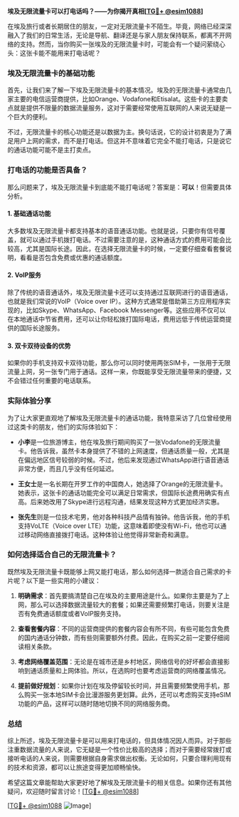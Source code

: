 **埃及无限流量卡可以打电话吗？——为你揭开真相[[TG💪+ @esim1088](https://t.me/s/esim1088)]**

在埃及旅行或者长期居住的朋友，一定对无限流量卡不陌生。毕竟，网络已经深深融入了我们的日常生活，无论是导航、翻译还是与家人朋友保持联系，都离不开网络的支持。然而，当你购买一张埃及的无限流量卡时，可能会有一个疑问萦绕心头：这张卡能不能用来打电话呢？

### 埃及无限流量卡的基础功能

首先，让我们来了解一下埃及无限流量卡的基本情况。埃及的无限流量卡通常由几家主要的电信运营商提供，比如Orange、Vodafone和Etisalat。这些卡的主要卖点就是提供不限量的数据流量服务，这对于需要经常使用互联网的人来说无疑是一个巨大的便利。

不过，无限流量卡的核心功能还是以数据为主。换句话说，它的设计初衷是为了满足用户上网的需求，而不是打电话。但这并不意味着它完全不能打电话，只是说它的通话功能可能不是主打卖点。

### 打电话的功能是否具备？

那么问题来了，埃及无限流量卡到底能不能打电话呢？答案是：**可以**！但需要具体分析。

#### 1. **基础通话功能**
大多数埃及无限流量卡都支持基本的语音通话功能。也就是说，只要你有信号覆盖，就可以通过手机拨打电话。不过需要注意的是，这种通话方式的费用可能会比较高，尤其是国际长途。因此，在选择无限流量卡的时候，一定要仔细查看套餐说明，看看是否包含免费或优惠的通话额度。

#### 2. **VoIP服务**
除了传统的语音通话外，埃及无限流量卡还可以支持通过互联网进行的语音通话，也就是我们常说的VoIP（Voice over IP）。这种方式通常是借助第三方应用程序实现的，比如Skype、WhatsApp、Facebook Messenger等。这些应用不仅可以在本地通话中节省费用，还可以让你轻松拨打国际电话，费用远低于传统运营商提供的国际长途服务。

#### 3. **双卡双待设备的优势**
如果你的手机支持双卡双待功能，那么你可以同时使用两张SIM卡，一张用于无限流量上网，另一张专门用于通话。这样一来，你既能享受无限流量带来的便捷，又不会错过任何重要的电话联系。

### 实际体验分享

为了让大家更直观地了解埃及无限流量卡的通话功能，我特意采访了几位曾经使用过这类卡的朋友，他们的实际体验如下：

- **小李**是一位旅游博主，他在埃及旅行期间购买了一张Vodafone的无限流量卡。他告诉我，虽然卡本身提供了不错的上网速度，但通话质量一般，尤其是在偏远地区信号较弱的时候。不过，他后来发现通过WhatsApp进行语音通话非常方便，而且几乎没有任何延迟。
  
- **王女士**是一名长期在开罗工作的中国商人，她选择了Orange的无限流量卡。她表示，这张卡的通话功能完全可以满足日常需求，但国际长途费用确实有点高。后来她改用了Skype进行远程沟通，结果发现这种方式更加经济实惠。

- **张先生**则是一位技术宅男，他对各种科技产品情有独钟。他告诉我，他的手机支持VoLTE（Voice over LTE）功能，这意味着即使没有Wi-Fi，他也可以通过移动网络直接拨打电话。这种体验让他觉得非常新奇和满意。

### 如何选择适合自己的无限流量卡？

既然埃及无限流量卡既能够上网又能打电话，那么如何选择一款适合自己需求的卡片呢？以下是一些实用的小建议：

1. **明确需求**：首先要搞清楚自己在埃及的主要用途是什么。如果你主要是为了上网，那么可以选择数据流量较大的套餐；如果还需要频繁打电话，则要关注是否有免费通话额度或者VoIP服务支持。

2. **查看套餐内容**：不同的运营商提供的套餐内容会有所不同，有些可能包含免费的国内通话分钟数，而有些则需要额外付费。因此，在购买之前一定要仔细阅读相关条款。

3. **考虑网络覆盖范围**：无论是在城市还是乡村地区，网络信号的好坏都会直接影响到通话质量和上网体验。所以，在选购时也要考虑运营商的网络覆盖情况。

4. **提前做好规划**：如果你计划在埃及停留较长时间，并且需要频繁使用手机，那么购买一张本地SIM卡会比漫游服务更划算。此外，还可以考虑购买支持eSIM功能的产品，这样可以随时随地切换不同的网络服务商。

### 总结

综上所述，埃及无限流量卡是可以用来打电话的，但具体情况因人而异。对于那些注重数据流量的人来说，它无疑是一个性价比极高的选择；而对于需要经常拨打或接听电话的人来说，则需要根据自身需求做出权衡。无论如何，只要合理利用现有的技术和资源，都可以让旅途变得更加顺畅愉快。

希望这篇文章能帮助大家更好地了解埃及无限流量卡的相关信息。如果你还有其他疑问，欢迎随时留言讨论！[[TG💪+ @esim1088](https://t.me/s/esim1088)]

[[TG💪+ @esim1088](https://t.me/s/esim1088) ![Image](https://i.postimg.cc/4NQfJmqS/Snipaste-2025-05-13-00-14-12.png)]